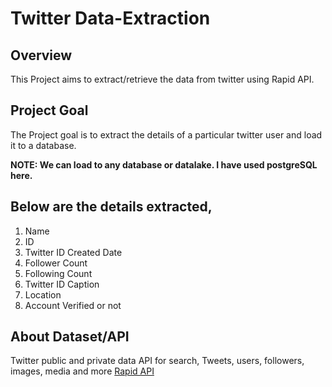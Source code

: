# **Twitter Data-Extraction**

## Overview
This Project aims to extract/retrieve the data from twitter using Rapid API.

## Project Goal
The Project goal is to extract the details of a particular twitter user and load it to a database. 

**NOTE: We can load to any database or datalake. I have used postgreSQL here.**

## Below are the details extracted,
1. Name
2. ID
3. Twitter ID Created Date
4. Follower Count
5. Following Count
6. Twitter ID Caption
7. Location
8. Account Verified or not

## About Dataset/API
Twitter public and private data API for search, Tweets, users, followers, images, media and more [Rapid API](https://rapidapi.com/Glavier/api/twitter135/)

